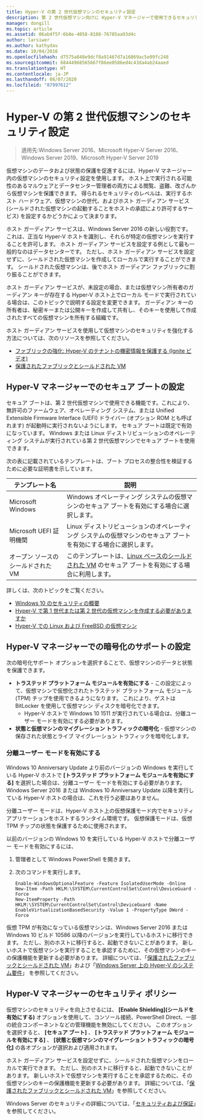 ```yaml
---
title: Hyper-V の第 2 世代仮想マシンのセキュリティ設定
description: 第 2 世代仮想マシン向けに Hyper-V マネージャーで使用できるセキュリティ設定について説明します
manager: dongill
ms.topic: article
ms.assetid: 06ab4f5f-6b8e-4058-8108-76785aa93d4c
author: larsiwer
ms.author: kathydav
ms.date: 10/04/2016
ms.openlocfilehash: d7575a848e9dcf8a91467d7a16869ac5e09fc248
ms.sourcegitcommit: 68444968565667f86ee0586ed4c43da4ab24aaed
ms.translationtype: HT
ms.contentlocale: ja-JP
ms.lasthandoff: 08/07/2020
ms.locfileid: "87997612"
---
```

# <a name="generation-2-virtual-machine-security-settings-for-hyper-v"></a>Hyper-V の第 2 世代仮想マシンのセキュリティ設定

>適用先:Windows Server 2016、Microsoft Hyper-V Server 2016、Windows Server 2019、Microsoft Hyper-V Server 2019

仮想マシンのデータおよび状態の保護を促進するには、Hyper-V マネージャー内の仮想マシンのセキュリティ設定を使用します。 ホスト上で実行される可能性のあるマルウェアとデータセンター管理者の両方による閲覧、盗難、改ざんから仮想マシンを保護できます。 得られるセキュリティのレベルは、実行するホスト ハードウェア、仮想マシンの世代、およびホスト ガーディアン サービス (シールドされた仮想マシンの起動することをホストの承認により許可するサービス) を設定するかどうかによって決まります。

ホスト ガーディアン サービスは、Windows Server 2016 の新しい役割です。 これは、正当な Hyper-V ホストを識別し、それらが特定の仮想マシンを実行することを許可します。 ホスト ガーディアン サービスを設定する例として最も一般的なのはデータセンターです。 ただし、ホスト ガーディアン サービスを設定せずに、シールドされた仮想マシンを作成してローカルで実行することができます。 シールドされた仮想マシンは、後でホスト ガーディアン ファブリックに割り振ることができます。

ホスト ガーディアン サービスが、未設定の場合、または仮想マシン所有者のガーディアン キーが存在する Hyper-V ホスト上でローカル モードで実行されている場合は、このトピックで説明する設定を変更できます。   ガーディアン キーの所有者は、秘密キーまたは公開キーを作成して共有し、そのキーを使用して作成されたすべての仮想マシンを所有する組織です。

ホスト ガーディアン サービスを使用して仮想マシンのセキュリティを強化する方法については、次のリソースを参照してください。

- [ファブリックの強化: Hyper-V のテナントの機密情報を保護する (Ignite ビデオ)](https://go.microsoft.com/fwlink/?LinkId=746379)
- [保護されたファブリックとシールドされた VM](https://go.microsoft.com/fwlink/?LinkId=746381)

## <a name="secure-boot-setting-in-hyper-v-manager"></a>Hyper-V マネージャーでのセキュア ブートの設定

セキュア ブートは、第 2 世代仮想マシンで使用できる機能です。これにより、無許可のファームウェア、オペレーティング システム、または Unified Extensible Firmware Interface (UEFI) ドライバー (オプション ROM とも呼ばれます) が起動時に実行されないようにします。 セキュア ブートは既定で有効になっています。 Windows または Linux ディストリビューションのオペレーティング システムが実行されている第 2 世代仮想マシンでセキュア ブートを使用できます。

次の表に記載されているテンプレートは、ブート プロセスの整合性を検証するために必要な証明書を示しています。

|テンプレート名|説明|
|-----------------|---------------|
|Microsoft Windows|Windows オペレーティング システムの仮想マシンのセキュア ブートを有効にする場合に選択します。|
|Microsoft UEFI 証明機関|Linux ディストリビューションのオペレーティング システムの仮想マシンのセキュア ブートを有効にする場合に選択します。|
|オープン ソースのシールドされた VM|このテンプレートは、[Linux ベースのシールドされた VM](../../../security/guarded-fabric-shielded-vm/guarded-fabric-create-a-linux-shielded-vm-template.md) のセキュア ブートを有効にする場合に利用します。|

詳しくは、次のトピックをご覧ください。

- [Windows 10 のセキュリティの概要](/windows/security/threat-protection/overview-of-threat-mitigations-in-windows-10)
- [Hyper-V で第 1 世代または第 2 世代の仮想マシンを作成する必要がありますか](../plan/Should-I-create-a-generation-1-or-2-virtual-machine-in-Hyper-V.md)
- [Hyper-V での Linux および FreeBSD の仮想マシン](../Supported-Linux-and-FreeBSD-virtual-machines-for-Hyper-V-on-Windows.md)

## <a name="encryption-support-settings-in-hyper-v-manager"></a>Hyper-V マネージャーでの暗号化のサポートの設定

次の暗号化サポート オプションを選択することで、仮想マシンのデータと状態を保護できます。

- **トラステッド プラットフォーム モジュールを有効にする** - この設定によって、仮想マシンで仮想化されたトラステッド プラットフォーム モジュール (TPM) チップを使用できるようになります。 これにより、ゲストは BitLocker を使用して仮想マシン ディスクを暗号化できます。
  - Hyper-V ホストで Windows 10 1511 が実行されている場合は、分離ユーザー モードを有効にする必要があります。
- **状態と仮想マシンのマイグレーション トラフィックの暗号化** - 仮想マシンの保存された状態とライブ マイグレーション トラフィックを暗号化します。

### <a name="enable-isolated-user-mode"></a>分離ユーザー モードを有効にする

Windows 10 Anniversary Update より前のバージョンの Windows を実行している Hyper-V ホストで **[トラステッド プラットフォーム モジュールを有効にする]** を選択した場合は、分離ユーザー モードを有効にする必要があります。 Windows Server 2016 または Windows 10 Anniversary Update 以降を実行している Hyper-V ホストの場合は、これを行う必要はありません。

分離ユーザー モードは、Hyper-V ホスト上の仮想保護モード内でセキュリティ アプリケーションをホストするランタイム環境です。 仮想保護モードは、仮想 TPM チップの状態を保護するために使用されます。

以前のバージョンの Windows 10 を実行している Hyper-V ホストで分離ユーザー モードを有効にするには、

1.  管理者として Windows PowerShell を開きます。

2.  次のコマンドを実行します。

    ```
    Enable-WindowsOptionalFeature -Feature IsolatedUserMode -Online
    New-Item -Path HKLM:\SYSTEM\CurrentControlSet\Control\DeviceGuard -Force
    New-ItemProperty -Path HKLM:\SYSTEM\CurrentControlSet\Control\DeviceGuard -Name EnableVirtualizationBasedSecurity -Value 1 -PropertyType DWord -Force

    ```

仮想 TPM が有効になっている仮想マシンは、Windows Server 2016 または Windows 10 ビルド 10586 以降のバージョンを実行しているホストに移行できます。 ただし、別のホストに移行すると、起動できないことがあります。 新しいホストで仮想マシンを実行することを承認するために、その仮想マシンのキーの保護機能を更新する必要があります。 詳細については、「[保護されたファブリックとシールドされた VM](https://go.microsoft.com/fwlink/?LinkId=746381)」および「[Windows Server 上の Hyper-V のシステム要件](../System-requirements-for-Hyper-V-on-Windows.md)」 を参照してください。

## <a name="security-policy-in-hyper-v-manager"></a>Hyper-V マネージャーのセキュリティ ポリシー
仮想マシンのセキュリティを向上させるには、 **[Enable Shielding]\(シールドを有効にする\)** オプションを使用して、コンソール接続、PowerShell Direct、一部の統合コンポーネントなどの管理機能を無効にしてください。 このオプションを選択すると、 **[セキュア ブート]** 、 **[トラステッド プラットフォーム モジュールを有効にする]** 、 **[状態と仮想マシンのマイグレーション トラフィックの暗号化]** の各オプションが選択および適用されます。

ホスト ガーディアン サービスを設定せずに、シールドされた仮想マシンをローカルで実行できます。 ただし、別のホストに移行すると、起動できないことがあります。 新しいホストで仮想マシンを実行することを承認するために、その仮想マシンのキーの保護機能を更新する必要があります。 詳細については、「[保護されたファブリックとシールドされた VM](https://go.microsoft.com/fwlink/?LinkId=746381)」を参照してください。

Windows Server のセキュリティの詳細については、「[セキュリティおよび保証](../../../security/Security-and-Assurance.yml)」を参照してください。